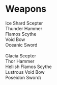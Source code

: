 # Weapons

Ice Shard Scepter\
Thunder Hammer\
Flamos Scythe\
Void Bow\
Oceanic Sword\
\
Glacia Scepter\
Thor Hammer\
Hellish Flamos Scythe\
Lustrous Void Bow\
Poseidon Sword\
